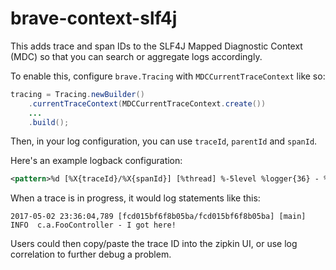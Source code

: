 # brave-context-slf4j
This adds trace and span IDs to the SLF4J Mapped Diagnostic Context (MDC)
so that you can search or aggregate logs accordingly.

To enable this, configure `brave.Tracing` with `MDCCurrentTraceContext`
like so:

```java
tracing = Tracing.newBuilder()
    .currentTraceContext(MDCCurrentTraceContext.create())
    ...
    .build();
```

Then, in your log configuration, you can use `traceId`, `parentId` and `spanId`.

Here's an example logback configuration:

```xml
<pattern>%d [%X{traceId}/%X{spanId}] [%thread] %-5level %logger{36} - %msg%n</pattern>
```

When a trace is in progress, it would log statements like this:
```
2017-05-02 23:36:04,789 [fcd015bf6f8b05ba/fcd015bf6f8b05ba] [main] INFO  c.a.FooController - I got here!
```

Users could then copy/paste the trace ID into the zipkin UI, or use log
correlation to further debug a problem.
